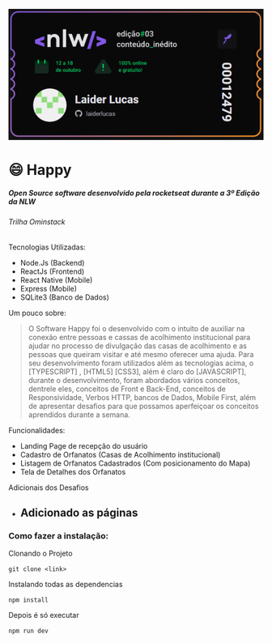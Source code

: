 ![Convite](https://github.com/LaiderLucas/NLW/blob/master/NLW_3/Inscri%C3%A7%C3%A3o.png)


# :smile: Happy
##### Open Source software desenvolvido pela rocketseat durante a 3º Edição da NLW #####
###### Trilha Ominstack
Tecnologias Utilizadas:
  - Node.Js (Backend)
  - ReactJs (Frontend)
  - React Native (Mobile)
  - Express (Mobile)
  - SQLite3 (Banco de Dados)

Um pouco sobre:
> O Software Happy foi o desenvolvido com o intuito de auxiliar na conexão entre pessoas e cassas de acolhimento institucional para ajudar no processo de divulgação das casas de acolhimento e as pessoas que queiram visitar e até mesmo oferecer uma ajuda. Para seu desenvolvimento foram utilizados além as tecnologias acima, o [TYPESCRIPT] , [HTML5] [CSS3], além é claro do [JAVASCRIPT], durante o desenvolvimento, foram abordados vários conceitos, dentrele eles, conceitos de Front e Back-End, conceitos de Responsividade, Verbos HTTP, bancos de Dados, Mobile First, além de apresentar desafios para que possamos aperfeiçoar os conceitos aprendidos durante a semana.

Funcionalidades:
  - Landing Page de recepção do usuário
  - Cadastro de Orfanatos (Casas de Acolhimento institucional)
  - Listagem de Orfanatos Cadastrados (Com posicionamento do Mapa)
  - Tela de Detalhes dos Orfanatos

Adicionais dos Desafios
  - Adicionado as páginas
    -


### Como fazer a instalação:
 
 Clonando o Projeto
 
 ```
 git clone <link>
 ```
 
 Instalando todas as dependencias
 
 ```
 npm install
 ```
 
 Depois é só executar
 
 ```
 npm run dev
 ```



